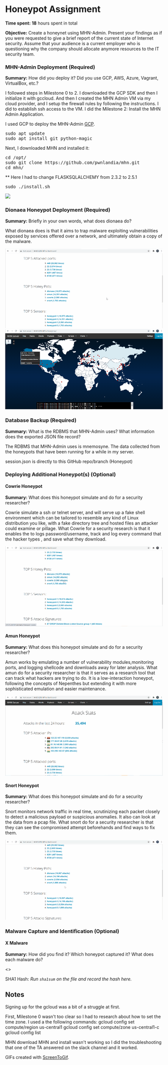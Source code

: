 # Honeypot Assignment

**Time spent:** **18** hours spent in total

**Objective:** Create a honeynet using MHN-Admin. Present your findings as if you were requested to give a brief report of the current state of Internet security. Assume that your audience is a current employer who is questioning why the company should allocate anymore resources to the IT security team.

### MHN-Admin Deployment (Required)

**Summary:** How did you deploy it? Did you use GCP, AWS, Azure, Vagrant, VirtualBox, etc.?

I followed steps in Milestone 0 to 2.  I downloaded the GCP SDK and then I initialize it with gccloud. And then I created the MHN Admin VM via my cloud provider, and I setup the firewall rules by following the instructions. I did <gcloud compute ssh mhn-admin> to establish ssh access to the VM. I did the Milestone 2: Install the MHN Admin Application.

I used GCP to deploy the MHN-Admin [GCP](https://cloud.google.com/sdk/docs/quickstarts). 
<pre>
sudo apt update
sudo apt install git python-magic
</pre>
Next, I downloaded MHN and installed it:
<pre>
cd /opt/
sudo git clone https://github.com/pwnlandia/mhn.git
cd mhn/
</pre>

** Here I had to change FLASKSQLALCHEMY from 2.3.2 to 2.5.1
<pre>
sudo ./install.sh
</pre>

<img src="Honeypot1.gif">

### Dionaea Honeypot Deployment (Required)

**Summary:** Briefly in your own words, what does dionaea do?

What dionaea does is that it aims to trap malware exploiting vulnerabilities exposed by services offered over a network, and ultimately obtain a copy of the malware.

<img src="Honeypot2.gif">

<img src="Honeypot3.gif">

### Database Backup (Required) 

**Summary:** What is the RDBMS that MHN-Admin uses? What information does the exported JSON file record?

The RDBMS that MHN-Admin uses is mnemosyne. The data collected from the honeypots that have been running for a while in my server. 

session.json is directly to this GitHub repo/branch (Honeypot)


### Deploying Additional Honeypot(s) (Optional)

#### Cowrie Honeypot

**Summary:** What does this honeypot simulate and do for a security researcher?

Cowrie simulate a ssh or telnet server, and will serve up a fake shell environment which can be tailored to resemble any kind of Linux distribution you like, with a fake directory tree and hosted files an attacker could examine or pillage. What Cowrie for a security research is that it enables the to logs password/username, track and log every command that the hacker types , and save what they download.

<img src="Honeypot4.gif">

#### Amun Honeypot

**Summary:** What does this honeypot simulate and do for a security researcher?

Amun works by emulating a number of vulnerability modules,monitoring ports, and logging shellcode and downloads away for later analysis. What amun do for a security researcher is that it serves as a research tool that can track what hackers are trying to do. It is a low-interaction honeypot, following the concepts of Nepenthes but extending it with more sophisticated emulation and easier maintenance.

<img src="Honeypot5.gif">

#### Snort Honeypot

**Summary:** What does this honeypot simulate and do for a security researcher?

Snort monitors network traffic in real time, scrutinizing each packet closely to detect a malicious payload or suspicious anomalies. It also can look at the data from a pcap file. What snort do for a security researcher is that they can see the compromised attempt beforehands and find ways to fix them. 

<img src="Honeypot6.gif">

### Malware Capture and Identification (Optional)

#### X Malware

**Summary:** How did you find it? Which honeypot captured it? What does each malware do?

<>

SHA1 Hash: *Run `sha1sum` on the file and record the hash here.*


## Notes

Signing up for the gcloud was a bit of a struggle at first.

First, Milestone 0 wasn't too clear so I had to research about how to set the time zone. I used a the following commands: 
gcloud config set compute/region us-central1
gcloud config set compute/zone us-central1-c
gcloud config list

MHN download MHN and install wasn't working so I did the troubleshooting that one of the TA answered on the slack channel and it worked. 

GIFs created with [ScreenToGif](https://www.screentogif.com/).

